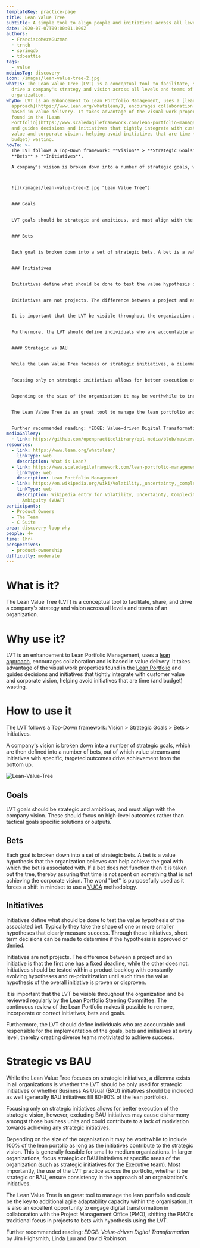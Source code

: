 ```yaml
---
templateKey: practice-page
title: Lean Value Tree
subtitle: A simple tool to align people and initiatives across all levels of the business
date: 2020-07-07T09:00:01.000Z
authors:
  - FranciscoMezaGuzman
  - trncb
  - springdo
  - tdbeattie
tags:
  - value
mobiusTag: discovery
icon: /images/lean-value-tree-2.jpg
whatIs: The Lean Value Tree (LVT) is a conceptual tool to facilitate, share, and
  drive a company's strategy and vision across all levels and teams of an
  organization.
whyDo: LVT is an enhancement to Lean Portfolio Management, uses a [lean
  approach](https://www.lean.org/whatslean/), encourages collaboration and is
  based in value delivery. It takes advantage of the visual work properties
  found in the [Lean
  Portfolio](https://www.scaledagileframework.com/lean-portfolio-management/)
  and guides decisions and initiatives that tightly integrate with customer
  value and corporate vision, helping avoid initiatives that are time (and
  budget) wasting.
howTo: >-
  The LVT follows a Top-Down framework: **Vision** > **Strategic Goals** >
  **Bets** > **Initiatives**.

  A company's vision is broken down into a number of strategic goals, which are then defined into a number of bets, out of which value streams and initiatives with specific, targeted outcomes drive achievement from the bottom up.



  ![](/images/lean-value-tree-2.jpg "Lean Value Tree")


  ### Goals


  LVT goals should be strategic and ambitious, and must align with the company vision. These should focus on high-level outcomes rather than tactical goals specific solutions or outputs.


  ### Bets


  Each goal is broken down into a set of strategic bets. A bet is a value hypothesis that the organization believes can help achieve the goal with which the bet is associated with. If a bet does not function then it is taken out the tree, thereby assuring that time is not spent on something that is not achieving the corporate vision. The word "bet" is purposefully used as it forces a shift in mindset to use a [VUCA](https://en.wikipedia.org/wiki/Volatility,_uncertainty,_complexity_and_ambiguity) methodology.


  ### Initiatives


  Initiatives define what should be done to test the value hypothesis of the associated bet. Typically they take the shape of one or more smaller hypotheses that clearly measure success. Through these initiatives, short term decisions can be made to determine if the hypothesis is approved or denied.


  Initiatives are not projects. The difference between a project and an initiative is that the first one has a fixed deadline, while the other does not. Initiatives should be tested within a product backlog with constantly evolving hypotheses and re-prioritization until such time the value hypothesis of the overall initiative is proven or disproven.


  It is important that the LVT be visible throughout the organization and be reviewed regularly by the Lean Portfolio Steering Committee. The continuous review of the Lean Portfolio makes it possible to remove, incorporate or correct initiatives, bets and goals.


  Furthermore, the LVT should define individuals who are accountable and responsible for the implementation of the goals, bets and initiatives at every level, thereby creating diverse teams motiviated to achieve success.


  #### Strategic vs BAU


  While the Lean Value Tree focuses on strategic initiatives, a dilemma exists in all organizations is whether the LVT should be only used for strategic initiatives or whether Business As Usual (BAU) initiatives should be included as well (generally BAU initiatives fill 80-90% of the lean portfolio).


  Focusing only on strategic initiatives allows for better execution of the strategic vision, however, excluding BAU initiatives may cause disharmony amongst those business units and could contribute to a lack of motiviation towards achieving any strategic initiatives.


  Depending on the size of the organisation it may be worthwhile to include 100% of the lean portolio as long as the initiatives contribute to the strategic vision. This is generally feasible for small to medium organizations. In larger organizations, focus strategic or BAU initiatives at specific areas of the organization (such as strategic initiatives for the Executive team). Most importantly, the use of the LVT practice across the portfolio, whether it be strategic or BAU, ensure consistency in the approach of an organization's initiatives.


  The Lean Value Tree is an great tool to manage the lean portfolio and could be the key to additional agile adaptability capacity within the organisation. It is also an excellent opportunity to engage digital transformation in collaboration with the Project Management Office (PMO), shifting the PMO's traditional focus in projects to bets with hypothesis using the LVT.


  Further recommended reading: *EDGE: Value-driven Digital Transformation* by Jim Highsmith, Linda Luu and David Robinson.
mediaGallery:
  - link: https://github.com/openpracticelibrary/opl-media/blob/master/images/Lean%20Value%20Tree%202.jpg?raw=true
resources:
  - link: https://www.lean.org/whatslean/
    linkType: web
    description: What is Lean?
  - link: https://www.scaledagileframework.com/lean-portfolio-management/
    linkType: web
    description: Lean Portfolio Management
  - link: https://en.wikipedia.org/wiki/Volatility,_uncertainty,_complexity_and_ambiguity
    linkType: web
    description: Wikipedia entry for Volatility, Uncertainty, Complexity and
      Ambiguity (VUAT)
participants:
  - Product Owners
  - The Team
  - C Suite
area: discovery-loop-why
people: 4+
time: 1hr+
perspectives:
  - product-ownership
difficulty: moderate
---
```

# What is it?

The Lean Value Tree (LVT) is a conceptual tool to facilitate, share, and drive a company's strategy and vision across all levels and teams of an organization.

# Why use it?

LVT is an enhancement to Lean Portfolio Management, uses a [lean approach](https://www.lean.org/whatslean/), encourages collaboration and is based in value delivery. It takes advantage of the visual work properties found in the [Lean Portfolio](https://www.scaledagileframework.com/lean-portfolio-management/) and guides decisions and initiatives that tightly integrate with customer value and corporate vision, helping avoid initiatives that are time (and budget) wasting.

# How to use it

The LVT follows a Top-Down framework: Vision > Strategic Goals > Bets > Initiatives.

A company's vision is broken down into a number of strategic goals, which are then defined into a number of bets, out of which value streams and initiatives with specific, targeted outcomes drive achievement from the bottom up.

![Lean-Value-Tree](/images/lean-value-tree.jpg)

## Goals

LVT goals should be strategic and ambitious, and must align with the company vision. These should focus on high-level outcomes rather than tactical goals specific solutions or outputs.

## Bets

Each goal is broken down into a set of strategic bets. A bet is a value hypothesis that the organization believes can help achieve the goal with which the bet is associated with. If a bet does not function then it is taken out the tree, thereby assuring that time is not spent on something that is not achieving the corporate vision. The word "bet" is purposefully used as it forces a shift in mindset to use a [VUCA](https://en.wikipedia.org/wiki/Volatility,_uncertainty,_complexity_and_ambiguity) methodology.

## Initiatives

Initiatives define what should be done to test the value hypothesis of the associated bet. Typically they take the shape of one or more smaller hypotheses that clearly measure success. Through these initiatives, short term decisions can be made to determine if the hypothesis is approved or denied.

Initiatives are not projects. The difference between a project and an initiative is that the first one has a fixed deadline, while the other does not. Initiatives should be tested within a product backlog with constantly evolving hypotheses and re-prioritization until such time the value hypothesis of the overall initiative is proven or disproven.

It is important that the LVT be visible throughout the organization and be reviewed regularly by the Lean Portfolio Steering Committee. The continuous review of the Lean Portfolio makes it possible to remove, incorporate or correct initiatives, bets and goals.

Furthermore, the LVT should define individuals who are accountable and responsible for the implementation of the goals, bets and initiatives at every level, thereby creating diverse teams motiviated to achieve success.

# Strategic vs BAU

While the Lean Value Tree focuses on strategic initiatives, a dilemma exists in all organizations is whether the LVT should be only used for strategic initiatives or whether Business As Usual (BAU) initiatives should be included as well (generally BAU initiatives fill 80-90% of the lean portfolio).

Focusing only on strategic initiatives allows for better execution of the strategic vision, however, excluding BAU initiatives may cause disharmony amongst those business units and could contribute to a lack of motiviation towards achieving any strategic initiatives.

Depending on the size of the organisation it may be worthwhile to include 100% of the lean portolio as long as the initiatives contribute to the strategic vision. This is generally feasible for small to medium organizations. In larger organizations, focus strategic or BAU initiatives at specific areas of the organization (such as strategic initiatives for the Executive team). Most importantly, the use of the LVT practice across the portfolio, whether it be strategic or BAU, ensure consistency in the approach of an organization's initiatives.

The Lean Value Tree is an great tool to manage the lean portfolio and could be the key to additional agile adaptability capacity within the organisation. It is also an excellent opportunity to engage digital transformation in collaboration with the Project Management Office (PMO), shifting the PMO's traditional focus in projects to bets with hypothesis using the LVT.

Further recommended reading: *EDGE: Value-driven Digital Transformation* by Jim Highsmith, Linda Luu and David Robinson.
